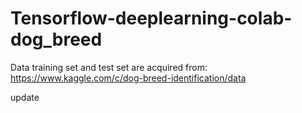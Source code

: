 # Tensorflow-deeplearning-colab-dog_breed

Data training set and test set are acquired from:
https://www.kaggle.com/c/dog-breed-identification/data

update
